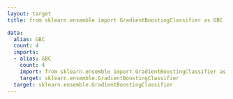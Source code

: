 ```yaml
---
layout: target
title: from sklearn.ensemble import GradientBoostingClassifier as GBC

data:
  alias: GBC
  count: 4
  imports:
  - alias: GBC
    count: 4
    import: from sklearn.ensemble import GradientBoostingClassifier as GBC
    target: sklearn.ensemble.GradientBoostingClassifier
  target: sklearn.ensemble.GradientBoostingClassifier
---
```

